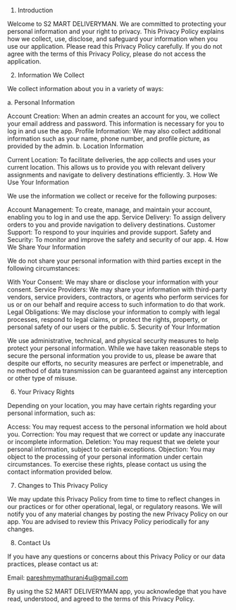 1. Introduction

Welcome to S2 MART DELIVERYMAN. We are committed to protecting your personal information and your right to privacy. This Privacy Policy explains how we collect, use, disclose, and safeguard your information when you use our application. Please read this Privacy Policy carefully. If you do not agree with the terms of this Privacy Policy, please do not access the application.

2. Information We Collect

We collect information about you in a variety of ways:

a. Personal Information

Account Creation: When an admin creates an account for you, we collect your email address and password. This information is necessary for you to log in and use the app.
Profile Information: We may also collect additional information such as your name, phone number, and profile picture, as provided by the admin.
b. Location Information

Current Location: To facilitate deliveries, the app collects and uses your current location. This allows us to provide you with relevant delivery assignments and navigate to delivery destinations efficiently.
3. How We Use Your Information

We use the information we collect or receive for the following purposes:

Account Management: To create, manage, and maintain your account, enabling you to log in and use the app.
Service Delivery: To assign delivery orders to you and provide navigation to delivery destinations.
Customer Support: To respond to your inquiries and provide support.
Safety and Security: To monitor and improve the safety and security of our app.
4. How We Share Your Information

We do not share your personal information with third parties except in the following circumstances:

With Your Consent: We may share or disclose your information with your consent.
Service Providers: We may share your information with third-party vendors, service providers, contractors, or agents who perform services for us or on our behalf and require access to such information to do that work.
Legal Obligations: We may disclose your information to comply with legal processes, respond to legal claims, or protect the rights, property, or personal safety of our users or the public.
5. Security of Your Information

We use administrative, technical, and physical security measures to help protect your personal information. While we have taken reasonable steps to secure the personal information you provide to us, please be aware that despite our efforts, no security measures are perfect or impenetrable, and no method of data transmission can be guaranteed against any interception or other type of misuse.

6. Your Privacy Rights

Depending on your location, you may have certain rights regarding your personal information, such as:

Access: You may request access to the personal information we hold about you.
Correction: You may request that we correct or update any inaccurate or incomplete information.
Deletion: You may request that we delete your personal information, subject to certain exceptions.
Objection: You may object to the processing of your personal information under certain circumstances.
To exercise these rights, please contact us using the contact information provided below.

7. Changes to This Privacy Policy

We may update this Privacy Policy from time to time to reflect changes in our practices or for other operational, legal, or regulatory reasons. We will notify you of any material changes by posting the new Privacy Policy on our app. You are advised to review this Privacy Policy periodically for any changes.

8. Contact Us

If you have any questions or concerns about this Privacy Policy or our data practices, please contact us at:

Email: pareshmymathurani4u@gmail.com

By using the S2 MART DELIVERYMAN app, you acknowledge that you have read, understood, and agreed to the terms of this Privacy Policy.
